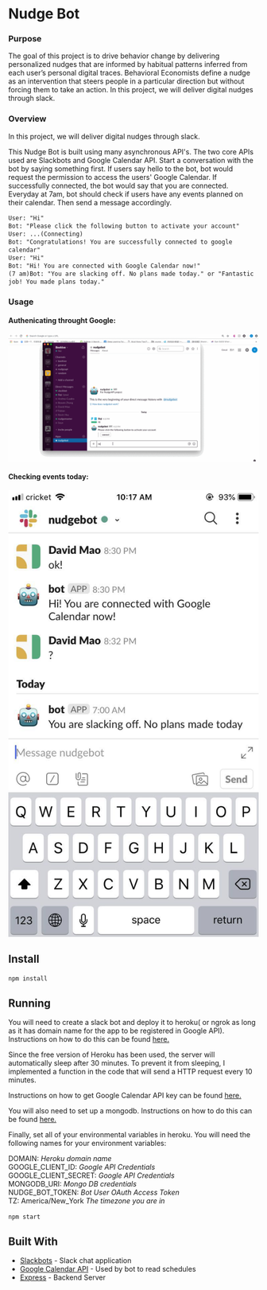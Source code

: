 # Nudge Bot

### Purpose

The goal of this project is to drive behavior change by delivering personalized nudges that are informed by habitual patterns inferred from each user’s personal digital traces. Behavioral Economists define a nudge as an intervention that steers people in a particular direction but without forcing them to take an action. In this project, we will deliver digital nudges through slack.

### Overview

In this project, we will deliver digital nudges through slack.

This Nudge Bot is built using many asynchronous API's. The two core APIs used are Slackbots and Google Calendar API. Start a conversation with the bot by saying something first. If users say hello to the bot, bot would request the permission to access the users' Google Calendar. If successfully connected, the bot would say that you are connected. Everyday at 7am, bot should check if users have any events planned on their calendar. Then send a message accordingly.

  
```Example:  
User: "Hi"  
Bot: "Please click the following button to activate your account"  
User: ...(Connecting)
Bot: "Congratulations! You are successfully connected to google calendar"
User: "Hi"  
Bot: "Hi! You are connected with Google Calendar now!"
(7 am)Bot: "You are slacking off. No plans made today." or "Fantastic job! You made plans today."
```

### Usage

#### Authenicating throught Google:  
![](./resources/authen.gif)

#### Checking events today:  
![](./resources/7am.jpeg)

## Install

`npm install`

## Running

You will need to create a slack bot and deploy it to heroku( or ngrok as long as it has domain name for the app to be registered in Google API). Instructions on how to do this can be found [here.](https://medium.com/@alexstroulger/how-to-build-a-slackbot-600635b12a38)

Since the free version of Heroku has been used, the server will automatically sleep after 30 minutes. To prevent it from sleeping, I implemented a function in the code that will send a HTTP request every 10 minutes. 

Instructions on how to get Google Calendar API key can be found [here.](https://medium.com/@karanbhomia/integrating-google-calendar-api-to-web-app-using-serverless-node-js-functions-part-1-of-2-8a176595110b)
  
You will also need to set up a mongodb. Instructions on how to do this can be found [here.](http://fredrik.anderzon.se/2017/01/17/setting-up-a-free-mongodb-database-on-mlab-and-connecting-to-it-with-node-js/)  

Finally, set all of your environmental variables in heroku. You will need the following names for your environment variables:  

DOMAIN: *Heroku domain name*  
GOOGLE_CLIENT_ID: *Google API Credentials*  
GOOGLE_CLIENT_SECRET: *Google API Credentials*  
MONGODB_URI: *Mongo DB credentials*  
NUDGE_BOT_TOKEN: *Bot User OAuth Access Token*  
TZ: America/New_York *The timezone you are in*

`npm start`

## Built With

* [Slackbots](https://www.npmjs.com/package/slackbots/) - Slack chat application 
* [Google Calendar API](https://developers.google.com/calendar/) - Used by bot to read schedules 
* [Express](https://expressjs.com/) - Backend Server  

